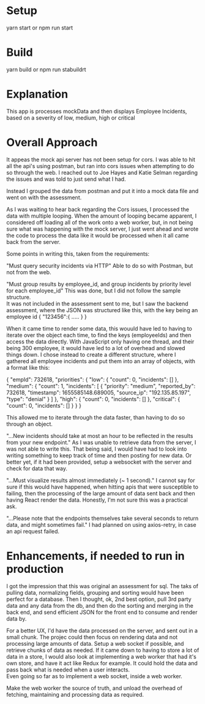 # Setup

yarn start or npm run start

# Build

yarn build or npm run stabuildrt

# Explanation

This app is processes mockData and then displays Employee Incidents, based on a severity of low, medium, high or critical

# Overall Approach

It appeas the mock api server has not been setup for cors. I was able to hit all the api's using postman, but ran into cors issues when attempting to do so through the web.
I reached out to Joe Hayes and Katie Selman regarding the issues and was told to just send what I had.

Instead I grouped the data from postman and put it into a mock data file and went on with the assessment.

As I was waiting to hear back regarding the Cors issues, I processed the data with multiple looping. When the amount of looping became apparent, I considered off loading all of the work onto a web worker, but, in not being sure what was happening with the mock server, I just went ahead and wrote the code to process the data like it would be processed when it all came back from the server.

Some points in writing this, taken from the requirements:

"Must query security incidents via HTTP"
Able to do so with Postman, but not from the web.

"Must group results by employee_id, and group incidents by priority level for each employee_id"
This was done, but I did not follow the sample structure.  
It was not included in the assessment sent to me, but I saw the backend assessment, where the JSON was structured like this, with the key being an employee id
{
"123456":{
.....
}
}

When it came time to render some data, this wouuld have led to having to iterate over the object each time, to find the keys (employeeIds) and then access the data directly.
With JavaScript only having one thread, and their being 300 employee, it would have led to a lot of overhead and slowed things down.
I chose instead to create a different structure, where I gathered all employee incidents and put them into an array of objects, with a format like this:

{
"empId": 732618,
"priorities": {
"low": {
"count": 0,
"incidents": []
},
"medium": {
"count": 1,
"incidents": [
{
"priority": "medium",
"reported_by": 732618,
"timestamp": 1655585148.689005,
"source_ip": "192.135.85.197",
"type": "denial"
}
]
},
"high": {
"count": 0,
"incidents": []
},
"critical": {
"count": 0,
"incidents": []
}
}
}

This allowed me to iterate through the data faster, than having to do so through an object.

"...New incidents should take at most an hour to be reflected in the results from your new endpoint."
As I was unable to retrieve data from the server, I was not able to write this. That being said, I would have had to look into writing something to keep track of time and then
posting for new data. Or better yet, if it had been provided, setup a websocket with the server and check for data that way.

"...Must visualize results almost immediately (~ 1 second)."
I cannot say for sure if this would have happened, when hitting apis that were susceptible to failing, then the processing of the large amount of data sent back and then having React
render the data. Honestly, I'm not sure this was a practical ask.

"...Please note that the endpoints themselves take several seconds to return data, and might sometimes fail."
I had planned on using axios-retry, in case an api request failed.

# Enhancements, if needed to run in production

I got the impression that this was original an assessment for sql. The taks of pulling data, normalizing fields, grouping and sorting would have been perfect for a database.
Then I thought, ok, 2nd best option, pull 3rd party data and any data from the db, and then do the sorting and merging in the back end, and send efficient JSON for the front end to consume and render data by.

For a better UX, I'd have the data processed on the server, and sent out in a small chunk. The projec could then focus on rendering data and not processing large amounts of data.
Setup a web socket if possible, and retrieve chunks of data as needed.
If it came down to having to store a lot of data in a store, I would also look at implementing a web worker that had it's own store, and have it act like Redux for example.
It could hold the data and pass back what is needed when a user interacts.  
Even going so far as to implement a web socket, inside a web worker.

Make the web worker the source of truth, and unload the overhead of fetching, maintaining and processing data as required.
